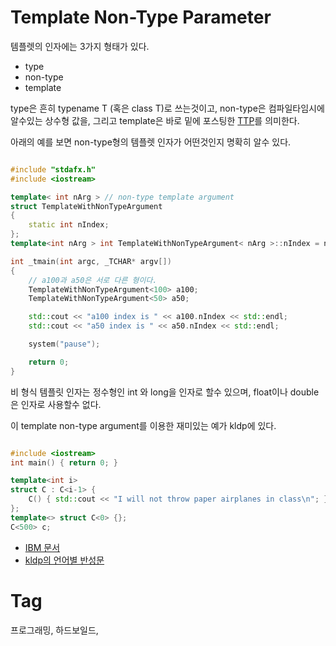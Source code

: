 Template Non-Type Parameter
============================

템플렛의 인자에는 3가지 형태가 있다.

  * type
  * non-type
  * template

type은 흔히 typename T (혹은 class T)로 쓰는것이고, non-type은 컴파일타임시에 알수있는 상수형 값을, 그리고 template은 바로 밑에 포스팅한 [TTP](200707292203-템플릿템플릿-인자.md)를 의미한다.

아래의 예를 보면 non-type형의 템플렛 인자가 어떤것인지 명확히 알수 있다. 

```cpp

#include "stdafx.h"
#include <iostream>

template< int nArg > // non-type template argument
struct TemplateWithNonTypeArgument
{
    static int nIndex;
};
template<int nArg > int TemplateWithNonTypeArgument< nArg >::nIndex = nArg;

int _tmain(int argc, _TCHAR* argv[])
{
    // a100과 a50은 서로 다른 형이다.
    TemplateWithNonTypeArgument<100> a100;
    TemplateWithNonTypeArgument<50> a50;

    std::cout << "a100 index is " << a100.nIndex << std::endl;
    std::cout << "a50 index is " << a50.nIndex << std::endl;

    system("pause");

    return 0;
}

```

비 형식 템플릿 인자는 정수형인 int 와 long을 인자로 할수 있으며, float이나 double은 인자로 사용할수 없다.

이 template non-type argument를 이용한 재미있는 예가 kldp에 있다. 

```cpp

#include <iostream>
int main() { return 0; }

template<int i>
struct C : C<i-1> {
    C() { std::cout << "I will not throw paper airplanes in class\n"; }
};
template<> struct C<0> {};
C<500> c;

```

  * [IBM 문서](http://publib.boulder.ibm.com/infocenter/macxhelp/v6v81/index.jsp?topic=/com.ibm.vacpp6m.doc/language/ref/clrc16template_argument_deduction.htm)
  * [kldp의 언어별 반성문](http://kldp.org/node/27158?page=1)

Tag
====
프로그래밍, 하드보일드,